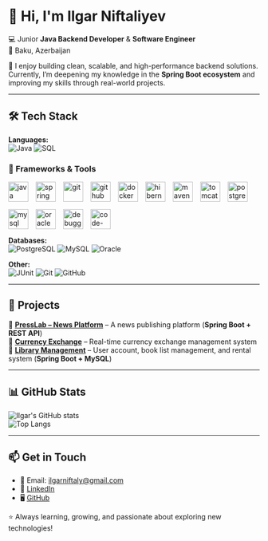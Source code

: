 # 👋 Hi, I'm Ilgar Niftaliyev  

💻 Junior **Java Backend Developer** & **Software Engineer**  
📍 Baku, Azerbaijan  

🌟 I enjoy building clean, scalable, and high-performance backend solutions.  
Currently, I’m deepening my knowledge in the **Spring Boot ecosystem** and improving my skills through real-world projects.  

---

## 🛠️ Tech Stack

**Languages:**  
![Java](https://img.shields.io/badge/Java-ED8B00?style=for-the-badge&logo=openjdk&logoColor=white) 
![SQL](https://img.shields.io/badge/SQL-336791?style=for-the-badge&logo=postgresql&logoColor=white)  

### 🚀 Frameworks & Tools  

<div style="display: flex; flex-wrap: wrap; gap: 15px; align-items: center;">
  <!-- Java -->
  <img src="https://cdn.jsdelivr.net/gh/devicons/devicon/icons/java/java-original.svg" alt="java" width="40" height="40"/>
  <!-- Spring Boot -->
  <img src="https://cdn.jsdelivr.net/gh/devicons/devicon/icons/spring/spring-original.svg" alt="spring" width="40" height="40"/>
  <!-- Git -->
  <img src="https://cdn.jsdelivr.net/gh/devicons/devicon/icons/git/git-original.svg" alt="git" width="40" height="40"/>
  <!-- GitHub -->
  <img src="https://img.icons8.com/ios-glyphs/40/ffffff/github.png" alt="github" width="40" height="40"/>
  <!-- Docker -->
  <img src="https://cdn.jsdelivr.net/gh/devicons/devicon/icons/docker/docker-original.svg" alt="docker" width="40" height="40"/>
  <!-- Hibernate -->
  <img src="https://cdn.jsdelivr.net/gh/devicons/devicon/icons/hibernate/hibernate-original.svg" alt="hibernate" width="40" height="40"/>
  <!-- Maven -->
  <img src="https://cdn.jsdelivr.net/gh/devicons/devicon/icons/maven/maven-original.svg" alt="maven" width="40" height="40"/>
  <!-- Tomcat -->
  <img src="https://cdn.jsdelivr.net/gh/devicons/devicon/icons/tomcat/tomcat-original.svg" alt="tomcat" width="40" height="40"/>
  <!-- PostgreSQL -->
  <img src="https://cdn.jsdelivr.net/gh/devicons/devicon/icons/postgresql/postgresql-original.svg" alt="postgresql" width="40" height="40"/>
  <!-- MySQL -->
  <img src="https://cdn.jsdelivr.net/gh/devicons/devicon/icons/mysql/mysql-original.svg" alt="mysql" width="40" height="40"/>
  <!-- Oracle -->
  <img src="https://cdn.jsdelivr.net/gh/devicons/devicon/icons/oracle/oracle-original.svg" alt="oracle" width="40" height="40"/>
  <!-- Debugging -->
  <img src="https://img.icons8.com/color/40/bug.png" alt="debugging" width="40" height="40"/>
  <!-- Code Review -->
  <img src="https://img.icons8.com/external-flaticons-lineal-color-flat-icons/40/external-code-review-agile-flaticons-lineal-color-flat-icons.png" alt="code-review" width="40" height="40"/>
</div>



**Databases:**  
![PostgreSQL](https://img.shields.io/badge/PostgreSQL-316192?style=for-the-badge&logo=postgresql&logoColor=white) 
![MySQL](https://img.shields.io/badge/MySQL-4479A1?style=for-the-badge&logo=mysql&logoColor=white) 
![Oracle](https://img.shields.io/badge/Oracle-F80000?style=for-the-badge&logo=oracle&logoColor=white)  

**Other:**  
![JUnit](https://img.shields.io/badge/JUnit-25A162?style=for-the-badge&logo=junit5&logoColor=white) 
![Git](https://img.shields.io/badge/Git-F05032?style=for-the-badge&logo=git&logoColor=white) 
![GitHub](https://img.shields.io/badge/GitHub-181717?style=for-the-badge&logo=github&logoColor=white)  

---

## 🚀 Projects
🔹 [**PressLab – News Platform**](https://github.com/IlgarNiftaly/PRESS_LAB) – A news publishing platform (**Spring Boot + REST API**)  
🔹 [**Currency Exchange**](https://github.com/IlgarNiftaly/Currency_Exchange) – Real-time currency exchange management system  
🔹 [**Library Management**](https://github.com/IlgarNiftaly/BankApp) – User account, book list management, and rental system (**Spring Boot + MySQL**)  

---

## 📊 GitHub Stats
![Ilgar's GitHub stats](https://github-readme-stats.vercel.app/api?username=IlgarNiftaly&show_icons=true&theme=tokyonight)  
![Top Langs](https://github-readme-stats.vercel.app/api/top-langs/?username=IlgarNiftaly&layout=compact&theme=tokyonight)  

---

## 📫 Get in Touch
- 📧 Email: ilgarniftaly@gmail.com  
- 💼 [LinkedIn](https://www.linkedin.com/in/ilgar-niftaly-9560652b5/)  
- 🖥️ [GitHub](https://github.com/IlgarNiftaly)  

⭐ Always learning, growing, and passionate about exploring new technologies!
